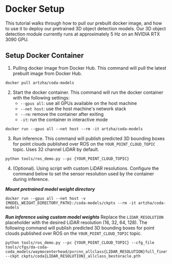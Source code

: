 # Docker Setup

This tutorial walks through how to pull our prebuilt docker image, and how to use it to deploy our pretrained 3D object detection models. Our 3D object detection module currently runs at approximately 5 Hz on an NVIDIA RTX 3090 GPU.

## Setup Docker Container

1. Pulling docker image from Docker Hub. This command will pull the latest prebuilt image from Docker Hub.
```
docker pull artzha/coda-models
```

2. Start the docker container. This command will run the docker container with the following settings:
    - `--gpus all`: use all GPUs available on the host machine
    - `--net host`: use the host machine's network stack
    - `--rm`: remove the container after exiting
    - `-it`: run the container in interactive mode
```
docker run --gpus all --net host --rm -it artzha/coda-models
```

3. Run inference. This command will publish predicted 3D bounding boxes for point clouds published over ROS on the `YOUR_POINT_CLOUD_TOPIC` topic. Uses 32 channel LiDAR by default.
```
python tools/ros_demo.py --pc {YOUR_POINT_CLOUD_TOPIC}
```

4. (Optional). Using script with custom LiDAR resolutions. Configure the command below to set the sensor resolution used by the container during inference.

***Mount pretrained model weight directory***
```
docker run --gpus all --net host -v {MODEL_WEIGHT_DIRECTORY_PATH}:/coda-models/ckpts --rm -it artzha/coda-models
```

***Run inference using custom model weights***
Replace the `LIDAR_RESOLUTION` placeholder with the desired LiDAR resolution (16, 32, 64, 128). The following command will publish predicted 3D bounding boxes for point clouds published over ROS on the `YOUR_POINT_CLOUD_TOPIC` topic.

```
python tools/ros_demo.py --pc {YOUR_POINT_CLOUD_TOPIC} --cfg_file tools/cfgs/da-coda-coda_models/waymocenterhead/pvrcnn_allclass{LIDAR_RESOLUTION}full_finetune_headfull.yaml --ckpt ckpts/coda{LIDAR_RESOLUTION}_allclass_bestoracle.pth
```
